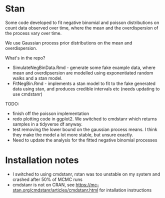 # Stan

Some code developed to fit negative binomial and poisson distributions on count data observed over time, where the mean and the overdispersion of the process vary over time.

We use Gaussian process prior distributions on the mean and overdispersion.

What's in the repo?
* SimulateNegBinData.Rmd - generate some fake example data, where mean and overdipsersion are modelled using exponentiated random walks and a stan model.
* FitNegBin.Rmd - implements a stan model to fit to the fake generated data using stan, and produces credible intervals etc (needs updating to use cmdstanr)

TODO:
* finish off the poisson implementation
* redo plotting code in ggplot2. We switched to cmdstanr which returns samples in a tidyverse df anyway.
* test removing the lower bound on the gaussian process means. I think they make the model a lot more stable, but unsure exactly.
* Need to update the analysis for the fitted negative binomial processes

# Installation notes
* I switched to using cmdstanr, rstan was too unstable on my system and crashed after 50% of MCMC runs
* cmdstanr is not on CRAN, see https://mc-stan.org/cmdstanr/articles/cmdstanr.html for intallation instructions
